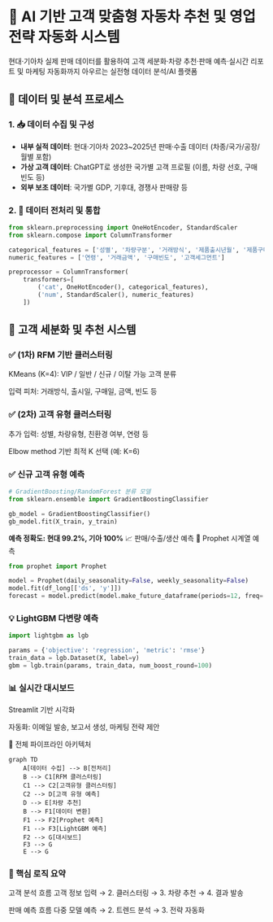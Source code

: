 # 🚗 AI 기반 고객 맞춤형 자동차 추천 및 영업전략 자동화 시스템

현대·기아차 실제 판매 데이터를 활용하여 고객 세분화·차량 추천·판매 예측·실시간 리포트 및 마케팅 자동화까지 아우르는 실전형 데이터 분석/AI 플랫폼

## 📂 데이터 및 분석 프로세스

### 1. 📥 데이터 수집 및 구성
- **내부 실적 데이터**: 현대·기아차 2023~2025년 판매·수출 데이터 (차종/국가/공장/월별 포함)
- **가상 고객 데이터**: ChatGPT로 생성한 국가별 고객 프로필 (이름, 차량 선호, 구매 빈도 등)
- **외부 보조 데이터**: 국가별 GDP, 기후대, 경쟁사 판매량 등

### 2. 🔧 데이터 전처리 및 통합
```python
from sklearn.preprocessing import OneHotEncoder, StandardScaler
from sklearn.compose import ColumnTransformer

categorical_features = ['성별', '차량구분', '거래방식', '제품출시년월', '제품구매날짜', '친환경차']
numeric_features = ['연령', '거래금액', '구매빈도', '고객세그먼트']

preprocessor = ColumnTransformer(
    transformers=[
        ('cat', OneHotEncoder(), categorical_features),
        ('num', StandardScaler(), numeric_features)
    ])
```
## 👥 고객 세분화 및 추천 시스템
### ✅ (1차) RFM 기반 클러스터링
KMeans (K=4): VIP / 일반 / 신규 / 이탈 가능 고객 분류

입력 피처: 거래방식, 출시일, 구매일, 금액, 빈도 등

### ✅ (2차) 고객 유형 클러스터링
추가 입력: 성별, 차량유형, 친환경 여부, 연령 등

Elbow method 기반 최적 K 선택 (예: K=6)

### ✅ 신규 고객 유형 예측
``` python
# GradientBoosting/RandomForest 분류 모델
from sklearn.ensemble import GradientBoostingClassifier

gb_model = GradientBoostingClassifier()
gb_model.fit(X_train, y_train)
```
**예측 정확도: 현대 99.2%, 기아 100%**
📈 판매/수출/생산 예측
🔮 Prophet 시계열 예측
``` python
from prophet import Prophet

model = Prophet(daily_seasonality=False, weekly_seasonality=False)
model.fit(df_long[['ds', 'y']])
forecast = model.predict(model.make_future_dataframe(periods=12, freq='M'))
```

### 💡 LightGBM 다변량 예측
```python
import lightgbm as lgb

params = {'objective': 'regression', 'metric': 'rmse'}
train_data = lgb.Dataset(X, label=y)
gbm = lgb.train(params, train_data, num_boost_round=100)
```
### 📊 실시간 대시보드
Streamlit 기반 시각화

자동화: 이메일 발송, 보고서 생성, 마케팅 전략 제안

🔁 전체 파이프라인 아키텍처
```mermaid
graph TD
    A[데이터 수집] --> B[전처리]
    B --> C1[RFM 클러스터링]
    C1 --> C2[고객유형 클러스터링]
    C2 --> D[고객 유형 예측]
    D --> E[차량 추천]
    B --> F1[데이터 변환]
    F1 --> F2[Prophet 예측]
    F1 --> F3[LightGBM 예측]
    F2 --> G[대시보드]
    F3 --> G
    E --> G
```

### 🧠 핵심 로직 요약
고객 분석 흐름
고객 정보 입력 → 2. 클러스터링 → 3. 차량 추천 → 4. 결과 발송

판매 예측 흐름
다중 모델 예측 → 2. 트렌드 분석 → 3. 전략 자동화
